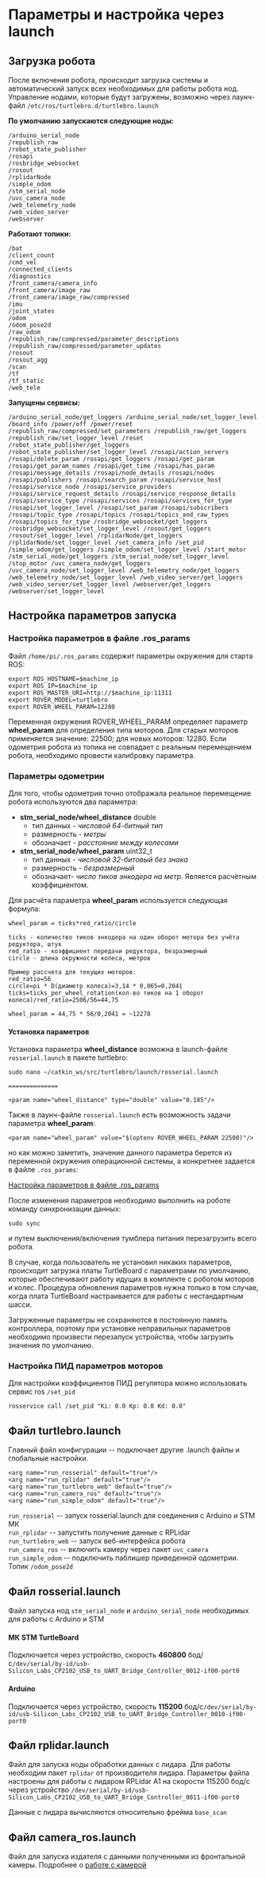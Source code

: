 # Параметры и настройка через launch

## Загрузка робота

После включения робота, происходит загрузка системы и автоматический запуск всех необходимых для работы робота нод. Управление нодами, которые будут загружены, возможно через лаунч-файл `/etc/ros/turtlebro.d/turtlebro.launch`

**По умолчанию запускаются следующие ноды:**

`/arduino_serial_node`\
`/republish_raw`\
`/robot_state_publisher`\
`/rosapi`\
`/rosbridge_websocket`\
`/rosout`\
`/rplidarNode`\
`/simple_odom`\
`/stm_serial_node`\
`/uvc_camera_node`\
`/web_telemetry_node`\
`/web_video_server`\
`/webserver`

**Работают топики:**

`/bat`\
`/client_count`\
`/cmd_vel`\
`/connected_clients`\
`/diagnostics`\
`/front_camera/camera_info`\
`/front_camera/image_raw`\
`/front_camera/image_raw/compressed`\
`/imu`\
`/joint_states`\
`/odom`\
`/odom_pose2d`\
`/raw_odom`\
`/republish_raw/compressed/parameter_descriptions /republish_raw/compressed/parameter_updates`\
`/rosout`\
`/rosout_agg`\
`/scan`\
`/tf`\
`/tf_static`\
`/web_tele`

**Запущены сервисы:**

`/arduino_serial_node/get_loggers /arduino_serial_node/set_logger_level /board_info /power/off /power/reset /republish_raw/compressed/set_parameters /republish_raw/get_loggers /republish_raw/set_logger_level /reset /robot_state_publisher/get_loggers /robot_state_publisher/set_logger_level /rosapi/action_servers /rosapi/delete_param /rosapi/get_loggers /rosapi/get_param /rosapi/get_param_names /rosapi/get_time /rosapi/has_param /rosapi/message_details /rosapi/node_details /rosapi/nodes /rosapi/publishers /rosapi/search_param /rosapi/service_host /rosapi/service_node /rosapi/service_providers /rosapi/service_request_details /rosapi/service_response_details /rosapi/service_type /rosapi/services /rosapi/services_for_type /rosapi/set_logger_level /rosapi/set_param /rosapi/subscribers /rosapi/topic_type /rosapi/topics /rosapi/topics_and_raw_types /rosapi/topics_for_type /rosbridge_websocket/get_loggers /rosbridge_websocket/set_logger_level /rosout/get_loggers /rosout/set_logger_level /rplidarNode/get_loggers /rplidarNode/set_logger_level /set_camera_info /set_pid /simple_odom/get_loggers /simple_odom/set_logger_level /start_motor /stm_serial_node/get_loggers /stm_serial_node/set_logger_level /stop_motor /uvc_camera_node/get_loggers /uvc_camera_node/set_logger_level /web_telemetry_node/get_loggers /web_telemetry_node/set_logger_level /web_video_server/get_loggers /web_video_server/set_logger_level /webserver/get_loggers /webserver/set_logger_level`

## Настройка параметров запуска

### Настройка параметров в файле .ros\_params <a href="#ros_params" id="ros_params"></a>

Файл `/home/pi/.ros_params` содержит параметры окружения для старта ROS:

```
export ROS_HOSTNAME=$machine_ip
export ROS_IP=$machine_ip
export ROS_MASTER_URI=http://$machine_ip:11311
export ROVER_MODEL=turtlebro
export ROVER_WHEEL_PARAM=12280
```

Переменная окружения ROVER\_WHEEL\_PARAM определяет параметр **wheel\_param** для определения типа моторов. Для старых моторов применяется значение: 22500; для новых моторов: 12280. Если одометрия робота из топика не совпадает с реальным перемещением робота, необходимо провести калибровку параметра.

### Параметры одометрии

Для того, чтобы одометрия точно отображала реальное перемещение робота используются два параметра:&#x20;

* **stm\_serial\_node/wheel\_distance** double&#x20;
  * тип данных - _числовой 64-битный тип_
  * размерность - _метры_
  * обозначает - _расстояние между колесами_
* **stm\_serial\_node/wheel\_param** uint32\_t&#x20;
  * тип данных - _числовой 32-битовый без знака_
  * размерность - _безразмерный_
  * обозначает- _число тиков энкодера на метр_. Является расчётным коэффициентом.

Для расчёта параметра **wheel\_param** используется следующая формула:

```
wheel_param = ticks*red_ratio/circle

ticks - количество тиков энкодера на один оборот мотора без учёта редуктора, штук
red_ratio - коэффициент передачи редуктора, безразмерный
circle - длина окружности колеса, метров

Пример рассчета для текущих моторов:
red_ratio=56
circle=pi * D(диаметр колеса)=3,14 * 0,065=0,2041
ticks=ticks_per_wheel_rotation(кол-во тиков на 1 оборот колеса)/red_ratio=2506/56=44,75

wheel_param = 44,75 * 56/0,2041 = ~12278
```

#### Установка параметров&#x20;

Установка параметра **wheel\_distance** возможна в launch-файле `rosserial.launch` в пакете turtlebro:&#x20;

```
sudo nano ~/catkin_ws/src/turtlebro/launch/rosserial.launch

==============

<param name="wheel_distance" type="double" value="0.185"/>
```

Также в лаунч-файле `rosserial.launch` есть возможность задачи параметра **wheel\_param**:

```
<param name="wheel_param" value="$(optenv ROVER_WHEEL_PARAM 22500)"/>
```

но как можно заметить, значение данного параметра берется из переменной окружения операционной системы, а конкретнее задается в файле `.ros_params`:

[Настройка параметров в файле .ros\_params](params.md#ros\_params)

После изменения параметров необходимо выполнить на роботе команду синхронизации данных:

```
sudo sync
```

и путем выключения/включения тумблера питания перезагрузить всего робота.

В случае, когда пользователь не установил никаких параметров, происходит загрузка платы TurtleBoard с параметрами по умолчанию, которые обеспечивают работу идущих в комплекте с роботом моторов и колес. Процедура обновления параметров нужна только в том случае, когда плата TurtleBoard настраивается для работы с нестандартным шасси.

Загруженные параметры не сохраняются в постоянную память контроллера, поэтому при установке неправильных параметров необходимо произвести перезапуск устройства, чтобы загрузить значения по умолчанию.

### Настройка ПИД параметров моторов

Для настройки коэффициентов ПИД регулятора можно использовать сервис ros `/set_pid`

```
rosservice call /set_pid "Ki: 0.0 Kp: 0.0 Kd: 0.0"
```

## Файл turtlebro.launch

Главный файл конфигурации -- подключает другие .launch файлы и глобальные настройки.

```
<arg name="run_rosserial" default="true"/>
<arg name="run_rplidar" default="true"/>
<arg name="run_turtlebro_web" default="true"/>
<arg name="run_camera_ros" default="true"/>
<arg name="run_simple_odom" default="true"/>
```

`run_rosserial` -- запуск rosserial.launch для соединения с Arduino и STM МК\
`run_rplidar` -- запустить получение данные с RPLidar\
`run_turtlebro_web` -- запуск веб-интерфейса робота\
`run_camera_ros` -- включить камеру через пакет `uvc_camera`\
`run_simple_odom` -- подключить паблишер приведенной одометрии. Топик `/odom_pose2d`

## Файл rosserial.launch

Файл запуска нод `stm_serial_node` и `arduino_serial_node` необходимых для работы с Arduino и STM

#### МК STM TurtleBoard

Подключается через устройство, скорость **460800** бод/с`/dev/serial/by-id/usb-Silicon_Labs_CP2102_USB_to_UART_Bridge_Controller_0012-if00-port0`

#### Arduino

Подключается через устройство, скорость **115200** бод/с`/dev/serial/by-id/usb-Silicon_Labs_CP2102_USB_to_UART_Bridge_Controller_0010-if00-port0`

## Файл rplidar.launch

Файл для запуска ноды обработки данных с лидара. Для работы необходим пакет `rplidar` от производителя лидара. Параметры файла настроены для работы с лидаром RPLidar A1 на скорости 115200 бод/с через устройство `/dev/serial/by-id/usb-Silicon_Labs_CP2102_USB_to_UART_Bridge_Controller_0011-if00-port0`

Данные с лидара вычисляются относительно фрейма `base_scan`

## Файл camera\_ros.launch

Файл для запуска издателя с данными полученными из фронтальной камеры. Подробнее о [работе с камерой](video-new.md#paket-uvc\_camera)
